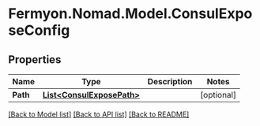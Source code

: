 # Fermyon.Nomad.Model.ConsulExposeConfig

## Properties

Name | Type | Description | Notes
------------ | ------------- | ------------- | -------------
**Path** | [**List&lt;ConsulExposePath&gt;**](ConsulExposePath.md) |  | [optional] 

[[Back to Model list]](../README.md#documentation-for-models) [[Back to API list]](../README.md#documentation-for-api-endpoints) [[Back to README]](../README.md)


